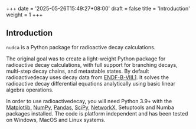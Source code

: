 +++
date = '2025-05-26T15:49:27+08:00'
draft = false
title = 'Introduction'
weight = 1
+++

## Introduction
`nudca` is a Python package for radioactive decay calculations.

The original goal was to create a light-weight Python package for radioactive decay calculations, with full support for branching decays, multi-step decay chains, and metastable states. By default radioactivedecay uses decay data from [ENDF-B-VIII.1](https://www-nds.iaea.org/public/download-endf/ENDF-B-VIII.1/). It solves the radioactive decay differential equations analytically using basic linear algebra operations.

In order to use radioactivedecay, you will need Python 3.9+ with the [Matplotlib](https://matplotlib.org/), [NumPy](https://numpy.org/), [Pandas](https://pandas.pydata.org/), [SciPy](https://scipy.org/), [NetworkX](https://networkx.org/), Setuptools and Numba packages installed. The code is platform independent and has been tested on Windows, MacOS and Linux systems.